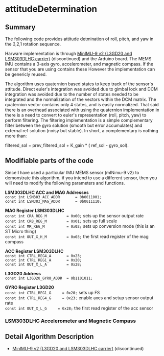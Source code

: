 # attitudeDetermination

## Summary
The following code provides attitude detmination of roll, pitch, and yaw in the 3,2,1 rotation sequence.

Harware implementation is through [MinIMU-9 v2 (L3GD20 and LSM303DLHC carrier)](https://www.pololu.com/catalog/product/1268) (discontinued) and the Arduino board. The MEMS IMU contains a 3-axis gyro, accelerometer, and magnetic compass. If the sensor that you are using contains these However the implementation can be genericly reused. 

The algorithm uses quaternion based states to keep track of the sensor's attitude. Direct euler's integration was avoided due to gimbal lock and DCM integration was avoided due to the number of states needed to be integrated and the normalization of the vectors within the DCM matrix. The quaternion vector contains only 4 states, and is easily normalized. 
That said there is an overhead associated with using the quaternion implementation in there is a need to convert to euler's representation (roll, pitch, yaw) to perform filtering.
The filtering implementation is a simple complementary filter between the gyro solution (smooth but error accumulates) and external ref solution (noisy but stable). In short, a complementary is nothing more than:

filtered_sol = prev_filtered_sol + K_gain * ( ref_sol - gyro_sol).

## Modifiable parts of the code
Since I have used a particular IMU MEMS sensor (mINimu-9 v2) to demonstrate this algorithm, if you intend to use a different sensor, then you will need to modify the following parameters and functions. 

**LSM303DLHC ACC and MAG Addresses** <br>
`const int LSM303_ACC_ADDR       = 0b0011001;` <br>
`const int LSM303_MAG_ADDR       = 0b0011110;` <br>

**MAG Register LSM303DLHC** <br>
`const int CRA_REG_M         = 0x00;` sets up the sensor output rate <br>
`const int CRB_REG_M         = 0x01;` sets up full scale <br>
`const int MR_REG_M          = 0x02;` sets up conversion mode (this is an ST Micro thing)<br>
`const int OUT_X_H_M         = 0x03;` the first read register of the mag compass <br>

**ACC Register LSM303DLHC** <br>
`const int CTRL_REG4_A       = 0x23;` <br>
`const int CTRL_REG1_A       = 0x20;` <br>
`const int OUT_X_L_A         = 0x28;` <br>

**L3GD20 Address** <br>
`const int L3GD20_GYRO_ADDR  = 0b1101011;` <br>

**GYRO Register L3GD20** <br>
`const int CTRL_REG1_G     = 0x20;`  sets up FS <br>
`const int CTRL_REG4_G     = 0x23;` enable axes and setup sensor output rate <br>
`const int OUT_X_L_G     = 0x28;` the first read register of the acc sensor<br>


###  LSM303DLHC Accelerometer and Magnetic Compass


## Detail Algorithm Description


* [MinIMU-9 v2 (L3GD20 and LSM303DLHC carrier)](https://www.pololu.com/catalog/product/1268) (discontinued)
